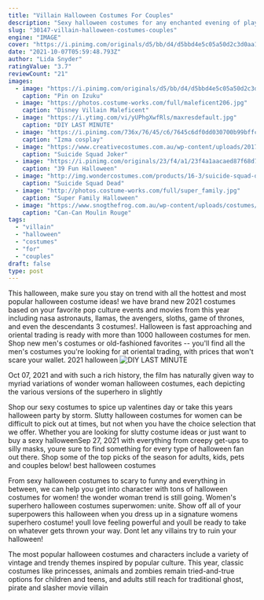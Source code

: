 ```yaml
---
title: "Villain Halloween Costumes For Couples"
description: "Sexy halloween costumes for any enchanted evening of play or make believe! our site offers a wide variety of sexy costumes and sexy halloween outfits for women at cheap prices. For a group halloween outfit idea shop our themed collections. For halloween, there are women's sexy costumes and sexy dresses, men's costumes and even pets costumes! there are also have plus size costumes"
slug: "30147-villain-halloween-costumes-couples"
engine: "IMAGE"
cover: "https://i.pinimg.com/originals/d5/bb/d4/d5bbd4e5c05a50d2c3d0aa1149ffbf61.png"
date: "2021-10-07T05:59:48.793Z"
author: "Lida Snyder"
ratingValue: "3.7"
reviewCount: "21"
images:
  - image: "https://i.pinimg.com/originals/d5/bb/d4/d5bbd4e5c05a50d2c3d0aa1149ffbf61.png"
    caption: "Pin on Izuku"
  - image: "https://photos.costume-works.com/full/maleficent206.jpg"
    caption: "Disney Villain Maleficent"
  - image: "https://i.ytimg.com/vi/yUPhgXwfRls/maxresdefault.jpg"
    caption: "DIY LAST MINUTE"
  - image: "https://i.pinimg.com/736x/76/45/c6/7645c6df0dd030700b99bffc880f3e88--party-costumes-diy-costumes.jpg?b=t"
    caption: "Izma cosplay"
  - image: "https://www.creativecostumes.com.au/wp-content/uploads/2017/03/joker-suicide-768x1024.jpg"
    caption: "Suicide Squad Joker"
  - image: "https://i.pinimg.com/originals/23/f4/a1/23f4a1aacaed87f68d7900f140f87f65.jpg"
    caption: "39 Fun Halloween"
  - image: "http://img.wondercostumes.com/products/16-3/suicide-squad-dead-shot-men-costume.jpg"
    caption: "Suicide Squad Dead"
  - image: "http://photos.costume-works.com/full/super_family.jpg"
    caption: "Super Family Halloween"
  - image: "https://www.snogthefrog.com.au/wp-content/uploads/costumes/Can-Can-Moulin-Rouge-Dresses-800x1147.jpg"
    caption: "Can-Can Moulin Rouge"
tags:
  - "villain"
  - "halloween"
  - "costumes"
  - "for"
  - "couples"
draft: false
type: post
---
```


This halloween, make sure you stay on trend with all the hottest and most popular halloween costume ideas! we have brand new 2021 costumes based on your favorite pop culture events and movies from this year including nasa astronauts, llamas, the avengers, sloths, game of thrones, and even the descendants 3 costumes!. Halloween is fast approaching and oriental trading is ready with more than 1000 halloween costumes for men. Shop new men's costumes or old-fashioned favorites -- you'll find all the men's costumes you're looking for at oriental trading, with prices that won't scare your wallet. 2021 halloween
![DIY LAST MINUTE](https://i.ytimg.com/vi/yUPhgXwfRls/maxresdefault.jpg "DIY LAST MINUTE")

Oct 07, 2021 and with such a rich history, the film has naturally given way to myriad variations of wonder woman halloween costumes, each depicting the various versions of the superhero in slightly
<!--inArticleAds-->

<!--galleryOne-->

Shop our sexy costumes to spice up valentines day or take this years halloween party by storm. Slutty halloween costumes for women can be difficult to pick out at times, but not when you have the choice selection that we offer. Whether you are looking for slutty costume ideas or just want to buy a sexy halloweenSep 27, 2021 with everything from creepy get-ups to silly masks, youre sure to find something for every type of halloween fan out there. Shop some of the top picks of the season for adults, kids, pets and couples below! best halloween costumes
<!--inArticleAds-->

<!--galleryTwo-->

From sexy halloween costumes to scary to funny and everything in between, we can help you get into character with tons of halloween costumes for women! the wonder woman trend is still going. Women's superhero halloween costumes superwomen: unite. Show off all of your superpowers this halloween when you dress up in a signature womens superhero costume! youll love feeling powerful and youll be ready to take on whatever gets thrown your way. Dont let any villains try to ruin your halloween!
<!--galleryThree-->

The most popular halloween costumes and characters include a variety of vintage and trendy themes inspired by popular culture. This year, classic costumes like princesses, animals and zombies remain tried-and-true options for children and teens, and adults still reach for traditional ghost, pirate and slasher movie villain